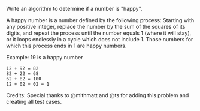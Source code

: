 Write an algorithm to determine if a number is "happy".

A happy number is a number defined by the following process: Starting with any positive integer, replace the number by the sum of the squares of its digits, and repeat the process until the number equals 1 (where it will stay), or it loops endlessly in a cycle which does not include 1. Those numbers for which this process ends in 1 are happy numbers.

Example: 19 is a happy number

~~~
12 + 92 = 82
82 + 22 = 68
62 + 82 = 100
12 + 02 + 02 = 1
~~~

Credits:
Special thanks to @mithmatt and @ts for adding this problem and creating all test cases.
